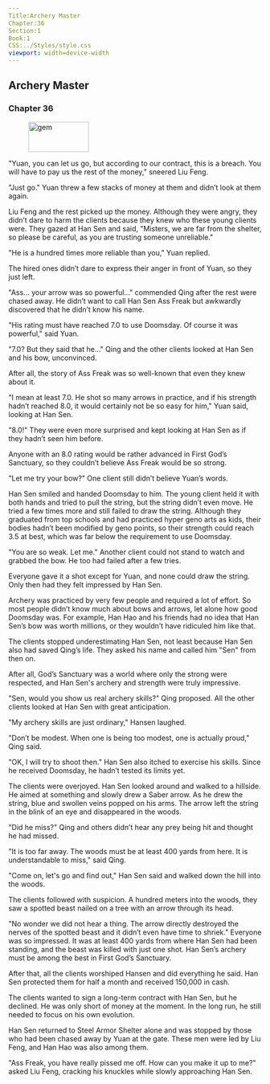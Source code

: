 ```yaml
---
Title:Archery Master 
Chapter:36 
Section:1 
Book:1 
CSS:../Styles/style.css 
viewport: width=device-width
---
```

  
## Archery Master
### Chapter 36
  
<figure>
	<img src="../Images/gem.gif" alt="gem" id="gem" width="120" height="60" />
</figure>
  

  
"Yuan, you can let us go, but according to our contract, this is a breach. You will have to pay us the rest of the money," sneered Liu Feng.

"Just go." Yuan threw a few stacks of money at them and didn’t look at them again.

Liu Feng and the rest picked up the money. Although they were angry, they didn’t dare to harm the clients because they knew who these young clients were. They gazed at Han Sen and said, "Misters, we are far from the shelter, so please be careful, as you are trusting someone unreliable."

"He is a hundred times more reliable than you," Yuan replied.

The hired ones didn’t dare to express their anger in front of Yuan, so they just left.

"Ass... your arrow was so powerful..." commended Qing after the rest were chased away. He didn’t want to call Han Sen Ass Freak but awkwardly discovered that he didn’t know his name.

"His rating must have reached 7.0 to use Doomsday. Of course it was powerful," said Yuan.

"7.0? But they said that he..." Qing and the other clients looked at Han Sen and his bow, unconvinced.

After all, the story of Ass Freak was so well-known that even they knew about it.

"I mean at least 7.0. He shot so many arrows in practice, and if his strength hadn’t reached 8.0, it would certainly not be so easy for him," Yuan said, looking at Han Sen.

"8.0!" They were even more surprised and kept looking at Han Sen as if they hadn’t seen him before.

Anyone with an 8.0 rating would be rather advanced in First God’s Sanctuary, so they couldn’t believe Ass Freak would be so strong.

"Let me try your bow?" One client still didn’t believe Yuan’s words.

Han Sen smiled and handed Doomsday to him. The young client held it with both hands and tried to pull the string, but the string didn’t even move. He tried a few times more and still failed to draw the string. Although they graduated from top schools and had practiced hyper geno arts as kids, their bodies hadn’t been modified by geno points, so their strength could reach 3.5 at best, which was far below the requirement to use Doomsday.

"You are so weak. Let me." Another client could not stand to watch and grabbed the bow. He too had failed after a few tries.

Everyone gave it a shot except for Yuan, and none could draw the string. Only then had they felt impressed by Han Sen.

Archery was practiced by very few people and required a lot of effort. So most people didn’t know much about bows and arrows, let alone how good Doomsday was. For example, Han Hao and his friends had no idea that Han Sen’s bow was worth millions, or they wouldn’t have ridiculed him like that.

The clients stopped underestimating Han Sen, not least because Han Sen also had saved Qing’s life. They asked his name and called him "Sen" from then on.

After all, God’s Sanctuary was a world where only the strong were respected, and Han Sen's archery and strength were truly impressive.

"Sen, would you show us real archery skills?" Qing proposed. All the other clients looked at Han Sen with great anticipation.

"My archery skills are just ordinary," Hansen laughed.

"Don’t be modest. When one is being too modest, one is actually proud," Qing said.

"OK, I will try to shoot then." Han Sen also itched to exercise his skills. Since he received Doomsday, he hadn’t tested its limits yet.

The clients were overjoyed. Han Sen looked around and walked to a hillside. He aimed at something and slowly drew a Saber arrow. As he drew the string, blue and swollen veins popped on his arms. The arrow left the string in the blink of an eye and disappeared in the woods.

"Did he miss?" Qing and others didn’t hear any prey being hit and thought he had missed.

"It is too far away. The woods must be at least 400 yards from here. It is understandable to miss," said Qing.

"Come on, let's go and find out," Han Sen said and walked down the hill into the woods.

The clients followed with suspicion. A hundred meters into the woods, they saw a spotted beast nailed on a tree with an arrow through its head.

"No wonder we did not hear a thing. The arrow directly destroyed the nerves of the spotted beast and it didn’t even have time to shriek." Everyone was so impressed. It was at least 400 yards from where Han Sen had been standing, and the beast was killed with just one shot. Han Sen’s archery must be among the best in First God’s Sanctuary.

After that, all the clients worshiped Hansen and did everything he said. Han Sen protected them for half a month and received 150,000 in cash.

The clients wanted to sign a long-term contract with Han Sen, but he declined. He was only short of money at the moment. In the long run, he still needed to focus on his own evolution.

Han Sen returned to Steel Armor Shelter alone and was stopped by those who had been chased away by Yuan at the gate. These men were led by Liu Feng, and Han Hao was also among them.

"Ass Freak, you have really pissed me off. How can you make it up to me?" asked Liu Feng, cracking his knuckles while slowly approaching Han Sen.